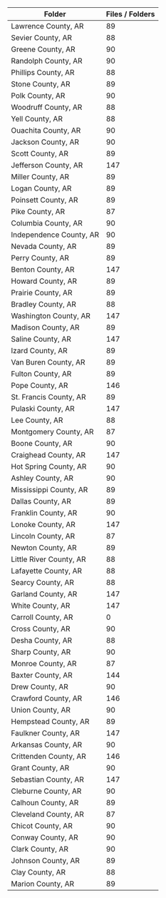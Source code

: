 | Folder                  |   Files / Folders |
|-------------------------|-------------------|
| Lawrence County, AR     |                89 |
| Sevier County, AR       |                88 |
| Greene County, AR       |                90 |
| Randolph County, AR     |                90 |
| Phillips County, AR     |                88 |
| Stone County, AR        |                89 |
| Polk County, AR         |                90 |
| Woodruff County, AR     |                88 |
| Yell County, AR         |                88 |
| Ouachita County, AR     |                90 |
| Jackson County, AR      |                90 |
| Scott County, AR        |                89 |
| Jefferson County, AR    |               147 |
| Miller County, AR       |                89 |
| Logan County, AR        |                89 |
| Poinsett County, AR     |                89 |
| Pike County, AR         |                87 |
| Columbia County, AR     |                90 |
| Independence County, AR |                90 |
| Nevada County, AR       |                89 |
| Perry County, AR        |                89 |
| Benton County, AR       |               147 |
| Howard County, AR       |                89 |
| Prairie County, AR      |                89 |
| Bradley County, AR      |                88 |
| Washington County, AR   |               147 |
| Madison County, AR      |                89 |
| Saline County, AR       |               147 |
| Izard County, AR        |                89 |
| Van Buren County, AR    |                89 |
| Fulton County, AR       |                89 |
| Pope County, AR         |               146 |
| St. Francis County, AR  |                89 |
| Pulaski County, AR      |               147 |
| Lee County, AR          |                88 |
| Montgomery County, AR   |                87 |
| Boone County, AR        |                90 |
| Craighead County, AR    |               147 |
| Hot Spring County, AR   |                90 |
| Ashley County, AR       |                90 |
| Mississippi County, AR  |                89 |
| Dallas County, AR       |                89 |
| Franklin County, AR     |                90 |
| Lonoke County, AR       |               147 |
| Lincoln County, AR      |                87 |
| Newton County, AR       |                89 |
| Little River County, AR |                88 |
| Lafayette County, AR    |                88 |
| Searcy County, AR       |                88 |
| Garland County, AR      |               147 |
| White County, AR        |               147 |
| Carroll County, AR      |                 0 |
| Cross County, AR        |                90 |
| Desha County, AR        |                88 |
| Sharp County, AR        |                90 |
| Monroe County, AR       |                87 |
| Baxter County, AR       |               144 |
| Drew County, AR         |                90 |
| Crawford County, AR     |               146 |
| Union County, AR        |                90 |
| Hempstead County, AR    |                89 |
| Faulkner County, AR     |               147 |
| Arkansas County, AR     |                90 |
| Crittenden County, AR   |               146 |
| Grant County, AR        |                90 |
| Sebastian County, AR    |               147 |
| Cleburne County, AR     |                90 |
| Calhoun County, AR      |                89 |
| Cleveland County, AR    |                87 |
| Chicot County, AR       |                90 |
| Conway County, AR       |                90 |
| Clark County, AR        |                90 |
| Johnson County, AR      |                89 |
| Clay County, AR         |                88 |
| Marion County, AR       |                89 |